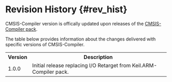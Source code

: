 # Revision History {#rev_hist}

CMSIS-Compiler version is offically updated upon releases of the [CMSIS-Compiler pack](https://www.keil.arm.com/packs/cmsis-compiler-arm/versions/).

The table below provides information about the changes delivered with specific versions of CMSIS-Compiler.

<table class="cmtable" summary="Revision History">
    <tr>
      <th>Version</th>
      <th>Description</th>
    </tr>
    <tr>
      <td>1.0.0</td>
      <td>
       Initial release replacing I/O Retarget from Keil.ARM-Compiler pack.
       </td>
    </tr>

</table>
